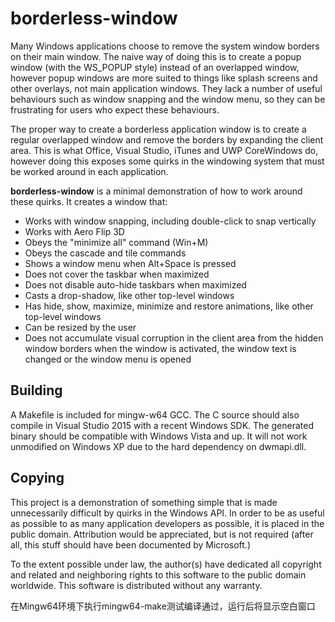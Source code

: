 borderless-window
=================

Many Windows applications choose to remove the system window borders on their
main window. The naive way of doing this is to create a popup window (with the
WS_POPUP style) instead of an overlapped window, however popup windows are more
suited to things like splash screens and other overlays, not main application
windows. They lack a number of useful behaviours such as window snapping and
the window menu, so they can be frustrating for users who expect these
behaviours.

The proper way to create a borderless application window is to create a regular
overlapped window and remove the borders by expanding the client area. This is
what Office, Visual Studio, iTunes and UWP CoreWindows do, however doing this
exposes some quirks in the windowing system that must be worked around in each
application.

**borderless-window** is a minimal demonstration of how to work around these
quirks. It creates a window that:

- Works with window snapping, including double-click to snap vertically
- Works with Aero Flip 3D
- Obeys the "minimize all" command (Win+M)
- Obeys the cascade and tile commands
- Shows a window menu when Alt+Space is pressed
- Does not cover the taskbar when maximized
- Does not disable auto-hide taskbars when maximized
- Casts a drop-shadow, like other top-level windows
- Has hide, show, maximize, minimize and restore animations, like other
  top-level windows
- Can be resized by the user
- Does not accumulate visual corruption in the client area from the hidden
  window borders when the window is activated, the window text is changed or
  the window menu is opened

Building
--------

A Makefile is included for mingw-w64 GCC. The C source should also compile in
Visual Studio 2015 with a recent Windows SDK. The generated binary should be
compatible with Windows Vista and up. It will not work unmodified on Windows XP
due to the hard dependency on dwmapi.dll.

Copying
-------

This project is a demonstration of something simple that is made unnecessarily
difficult by quirks in the Windows API. In order to be as useful as possible to
as many application developers as possible, it is placed in the public domain.
Attribution would be appreciated, but is not required (after all, this stuff
should have been documented by Microsoft.)

To the extent possible under law, the author(s) have dedicated all copyright
and related and neighboring rights to this software to the public domain
worldwide. This software is distributed without any warranty.

在Mingw64环境下执行mingw64-make测试编译通过，运行后将显示空白窗口
